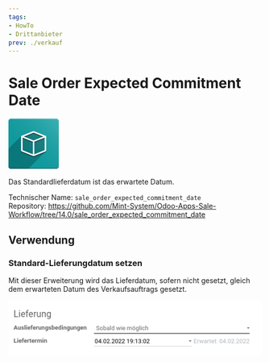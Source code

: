 ```yaml
---
tags:
- HowTo
- Drittanbieter
prev: ./verkauf
---
```

# Sale Order Expected Commitment Date
![icon_oms_box](assets/icon_oms_box.png)

Das Standardlieferdatum ist das erwartete Datum.

Technischer Name: `sale_order_expected_commitment_date`\
Repository: <https://github.com/Mint-System/Odoo-Apps-Sale-Workflow/tree/14.0/sale_order_expected_commitment_date>

## Verwendung

### Standard-Lieferungdatum setzen

Mit dieser Erweiterung wird das Lieferdatum, sofern nicht gesetzt, gleich dem erwarteten Datum des Verkaufsauftrags gesetzt.

![](assets/Sale%20Order%20Expected%20Commitment%20Date.png)